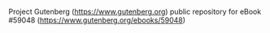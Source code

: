 Project Gutenberg (https://www.gutenberg.org) public repository for
eBook #59048 (https://www.gutenberg.org/ebooks/59048)
